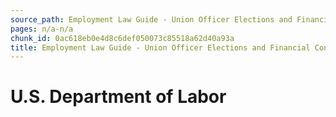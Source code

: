 ```yaml
---
source_path: Employment Law Guide - Union Officer Elections and Financial Controls.md
pages: n/a-n/a
chunk_id: 0ac618eb0e4d8c6def050073c85518a62d40a93a
title: Employment Law Guide - Union Officer Elections and Financial Controls
---
```

# U.S. Department of Labor
